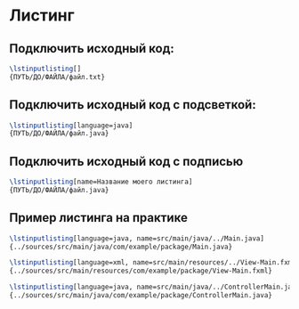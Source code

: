 # Листинг

## Подключить исходный код:

```tex
\lstinputlisting[]
{ПУТЬ/ДО/ФАЙЛА/файл.txt}
```

## Подключить исходный код с подсветкой:

```tex
\lstinputlisting[language=java]
{ПУТЬ/ДО/ФАЙЛА/файл.java}
```

## Подключить исходный код с подписью

```tex
\lstinputlisting[name=Название моего листинга]
{ПУТЬ/ДО/ФАЙЛА/файл.java}
```

## Пример листинга на практике

```tex
\lstinputlisting[language=java, name=src/main/java/../Main.java]
{../sources/src/main/java/com/example/package/Main.java}

\lstinputlisting[language=xml, name=src/main/resources/../View-Main.fxml]
{../sources/src/main/resources/com/example/package/View-Main.fxml}

\lstinputlisting[language=java, name=src/main/java/../ControllerMain.java]
{../sources/src/main/java/com/example/package/ControllerMain.java}
```
